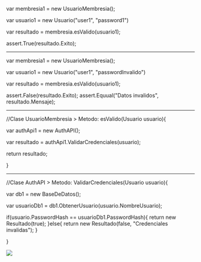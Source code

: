 var membresia1 = new UsuarioMembresia();
 
 var usuario1 = new Usuario("user1", "password1")
 
 var resultado = membresia.esValido(usuario1);
 
 assert.True(resultado.Exito);
 
 ----------------------------------------------------------
 
 var membresia1 = new UsuarioMembresia();
 
 var usuario1 = new Usuario("user1", "passwordInvalido")
 
 var resultado = membresia.esValido(usuario1);
 
 assert.False(resultado.Exito);
 assert.Equual("Datos invalidos", resultado.Mensaje);
 
 ----------------------------------------------------------
 
 //Clase UsuarioMembresia > Metodo: esValido(Usuario usuario){
 
 var authApi1 = new AuthAPI();
 
 var resultado = authApi1.ValidarCredenciales(usuario);
 
 return resultado;
 
 }
 
 
 ----------------------------------------------------------
 
 //Clase AuthAPI > Metodo: ValidarCredenciales(Usuario usuario){
 
 var db1 = new BaseDeDatos();
 
 var usuarioDb1 = db1.ObtenerUsuario(usuario.NombreUsuario);
 
 if(usuario.PasswordHash == usuarioDb1.PasswordHash){
 return new Resultado(true);
 }else{
 return new Resultado(false, "Credenciales invalidas");
 }
 
 }

[![](https://mermaid.ink/img/pako:eNqtVEuP2jAQ_ivWnBYpIJwAoTmstOqqpz4O7fZQ5WLi0WI1sakfu90i_nsdnEBIglCl5javb77PM5k9FIojZGDwl0NZ4KNgz5pVuST-Y4UVL8wiKUqB0tLgbQwyvb8nFVYbjUYwmhGJr3eTXuE5HgJnm0zr-gYrI0NoZxzTQjXAOTiDmuYQ5bBj5lVp7o1-u7YmuFvrZquuCjTfWSm4umurJ0PmvuTB2e3DTlyR3UaDu7UCj26zG9BHJky_18j9bAQr0bS0Jn1oX8g3lIzz8ZHgqVOml03GgTLyZWNRon4K_dq-s8-qJvt0wWIEtUl_PDXGETJ4ZXCstOSjMmTLzJYYJYl4drX4Ear-3VxpGVdB-DftsC_-lBL8J_PWQ_SHdS4c0O-1wNLgWYBU_6bhA_PlEcmh6MydCPly3AYz3Pr_LnCg73KfUfIbf_N1pOuR_qnohBpciKBCXTHB_cHa11k52C1WmIMXB_5P-ZlDLg8-jzmrvr7JAjLrNyICt-MeqDlurXPH5A-luiZke_gNGZ2vZ0n8bpmk8TpO5ukqjeANstViliQruqKUput0saaHCP4cAeYzby-TuE5fxotFuowAubBKfwrn9XhlD38BWjO-Vg?type=png)](https://mermaid.live/edit#pako:eNqtVEuP2jAQ_ivWnBYpIJwAoTmstOqqpz4O7fZQ5WLi0WI1sakfu90i_nsdnEBIglCl5javb77PM5k9FIojZGDwl0NZ4KNgz5pVuST-Y4UVL8wiKUqB0tLgbQwyvb8nFVYbjUYwmhGJr3eTXuE5HgJnm0zr-gYrI0NoZxzTQjXAOTiDmuYQ5bBj5lVp7o1-u7YmuFvrZquuCjTfWSm4umurJ0PmvuTB2e3DTlyR3UaDu7UCj26zG9BHJky_18j9bAQr0bS0Jn1oX8g3lIzz8ZHgqVOml03GgTLyZWNRon4K_dq-s8-qJvt0wWIEtUl_PDXGETJ4ZXCstOSjMmTLzJYYJYl4drX4Ear-3VxpGVdB-DftsC_-lBL8J_PWQ_SHdS4c0O-1wNLgWYBU_6bhA_PlEcmh6MydCPly3AYz3Pr_LnCg73KfUfIbf_N1pOuR_qnohBpciKBCXTHB_cHa11k52C1WmIMXB_5P-ZlDLg8-jzmrvr7JAjLrNyICt-MeqDlurXPH5A-luiZke_gNGZ2vZ0n8bpmk8TpO5ukqjeANstViliQruqKUput0saaHCP4cAeYzby-TuE5fxotFuowAubBKfwrn9XhlD38BWjO-Vg)
